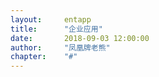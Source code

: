 ```yaml
---
layout: 	entapp
title: 		"企业应用"
date: 		2018-09-03 12:00:00
author: 	"凤凰牌老熊"
chapter: 	"#"
---  
```


